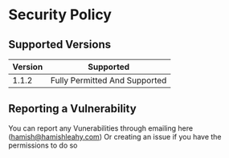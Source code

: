 # Security Policy

## Supported Versions


| Version | Supported          |
| ------- | ------------------ |
| 1.1.2   | Fully Permitted And Supported |


## Reporting a Vulnerability

You can report any Vunerabilities through emailing here (hamish@hamishleahy.com)
Or creating an issue if you have the permissions to do so 

